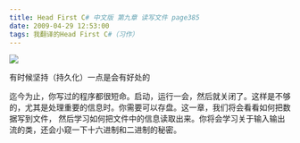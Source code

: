```yaml
---
title: Head First C# 中文版 第九章 读写文件 page385
date: 2009-04-29 12:53:00
tags: 我翻译的Head First C#（习作）
---
```

![](https://p-blog.csdn.net/images/p_blog_csdn_net/cuipengfei1/EntryImages/20090429/2009-04-29_12-38-48.jpg)

有时候坚持（持久化）一点是会有好处的

  

迄今为止，你写过的程序都很短命。启动，运行一会，然后就关闭了。这样是不够的，尤其是处理重要的信息时。你需要可以存盘。这一章，我们将会看看如何把数据写到文件，
然后学习如何把文件中的信息读取出来。你将会学习关于输入输出流的类，还会小窥一下十六进制和二进制的秘密。



